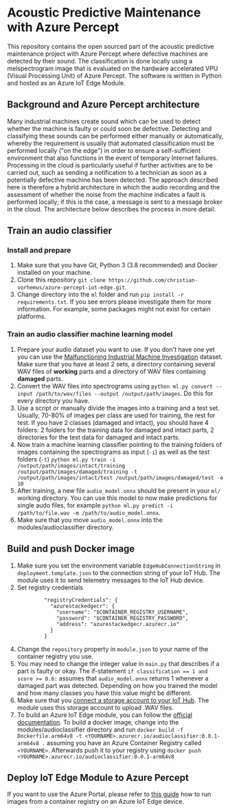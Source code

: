 # Acoustic Predictive Maintenance with Azure Percept

This repository contains the open sourced part of the acoustic predictive maintenance project with Azure Percept where defective machines are detected by their sound. The classification is done locally using a melspectrogram image that is evaluated on the hardware accelerated VPU (Visual Processing Unit) of Azure Percept. The software is written in Python and hosted as an Azure IoT Edge Module.

## Background and Azure Percept architecture

Many industrial machines create sound which can be used to detect whether the machine is faulty or could soon be defective. Detecting and classifying these sounds can be performed either manually or automatically, whereby the requirement is usually that automated classification must be performed locally ("on the edge") in order to ensure a self-sufficient environment that also functions in the event of temporary Internet failures. Processing in the cloud is particularly useful if further activities are to be carried out, such as sending a notification to a technician as soon as a potentially defective machine has been detected. The approach described here is therefore a hybrid architecture in which the audio recording and the assessment of whether the noise from the machine indicates a fault is performed locally; if this is the case, a message is sent to a message broker in the cloud. The architecture below describes the process in more detail. 

## Train an audio classifier

### Install and prepare
1. Make sure that you have Git, Python 3 (3.8 recommended) and Docker installed on your machine.
2. Clone this repository `git clone https://github.com/christian-vorhemus/azure-percept-iot-edge.git`.
3. Change directory into the `ml` folder and run `pip install -r requirements.txt`. If you see errors please investigate them for more information. For example, some packages might not exist for certain platforms.

### Train an audio classifier machine learning model
1. Prepare your audio dataset you want to use. If you don't have one yet you can use the [Malfunctioning Industrial Machine Investigation](https://zenodo.org/record/3384388#.YWKiqflBzOi) dataset. Make sure that you have at least 2 sets, a directory containing several WAV files of **working** parts and a directory of WAV files containing **damaged** parts.
2. Convert the WAV files into spectrograms using `python ml.py convert --input /path/to/wav/files --output /output/path/images`. Do this for every directory you have.
3. Use a script or manually divide the images into a training and a test set. Usually, 70-80% of images per class are used for training, the rest for test. If you have 2 classes (damaged and intact), you should have 4 folders: 2 folders for the training data for damaged and intact parts, 2 directories for the test data for damaged and intact parts.
4. Now train a machine learning classifier pointing to the training folders of images containing the spectrograms as input (`-i`) as well as the test folders (`-t`) `python ml.py train -i /output/path/images/intact/training /output/path/images/damaged/training -t /output/path/images/intact/test /output/path/images/damaged/test -e 10`
5. After training, a new file `audio_model.onnx` should be present in your `ml/` working directory. You can use this model to now make predictions for single audo files, for example `python ml.py predict -i /path/to/file.wav -m /path/to/audio_model.onnx`. 
6. Make sure that you move `audio_model.onnx` into the modules/audioclassifier directory.

## Build and push Docker image
1. Make sure you set the environment variable `EdgeHubConnectionString` in `deployment.template.json` to the connection string of your IoT Hub. The module uses it to send telemetry messages to the IoT Hub device.
2. Set registry credentials
```
            "registryCredentials": {
              "azurestackedgecr": {
                "username": "$CONTAINER_REGISTRY_USERNAME",
                "password": "$CONTAINER_REGISTRY_PASSWORD",
                "address": "azurestackedgecr.azurecr.io"
              }
            }
```
4. Change the `repository` property in `module.json` to your name of the container registry you use.
5. You may need to change the integer value in `main.py` that describes if a part is faulty or okay. The if-statement `if classification == 1 and score >= 0.6:` assumes that `audio_model.onnx` returns 1 whenever a damaged part was detected. Depending on how you trained the model and how many classes you have this value might be different.
6. Make sure that you [connect a storage account to your IoT Hub](https://docs.microsoft.com/en-us/azure/iot-hub/iot-hub-python-python-file-upload#associate-an-azure-storage-account-to-iot-hub). The module uses this storage account to upload .WAV files.
7. To build an Azure IoT Edge module, you can follow the [official documentation](https://docs.microsoft.com/en-us/azure/iot-edge/tutorial-python-module?view=iotedge-2020-11#build-and-push-your-module). To build a docker image, change into the modules/audioclassifier directory and run `docker build -f Dockerfile.arm64v8 -t <YOURNAME>.azurecr.io/audioclassifier:0.0.1-arm64v8 .` assuming you have an Azure Container Registry called `<YOURNAME>`. Afterwards push it to your registry using `docker push <YOURNAME>.azurecr.io/audioclassifier:0.0.1-arm64v8`

## Deploy IoT Edge Module to Azure Percept
If you want to use the Azure Portal, please refer to [this guide](https://docs.microsoft.com/en-us/azure/iot-edge/how-to-deploy-modules-portal?view=iotedge-2020-11) how to run images from a container registry on an Azure IoT Edge device.
